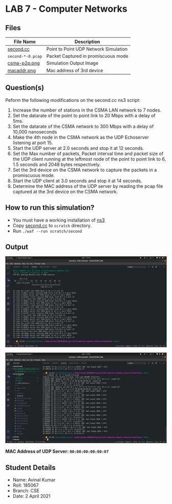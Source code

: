 # LAB 7 - Computer Networks 

## Files

| File Name | Description |
| --- | --- |
| [second.cc](second.cc) | Point to Point UDP Network Simulation |
| `second-*-0.pcap` | Packet Captured  in promiscuous mode|
| [csma-p2p.png](csma-p2p.png) | Simulation Output Image |
| [macaddr.png](macaddr.png)| Mac address of 3rd device |


## Question(s)
Peform the following modifications on the second.cc ns3 script: 
1. Increase the number of stations in the CSMA LAN network to 7 nodes. 
2. Set the datarate of the point to point link to 20 Mbps with a delay of 5ms. 
3. Set the datarate of the CSMA network to 300 Mbps with a delay of 10,000 nanoseconds 
4. Make the 4th node in the CSMA network as the UDP Echoserver listening at port 15. 
5. Start the UDP server at 2.0 seconds and stop it at 12 seconds. 
6. Set the Max number of packets, Packet interval time and packet size of the UDP client running at the leftmost node of the point to point link to 6, 1.5 seconds and 2048 bytes respectively. 
7. Set the 3rd device on the CSMA network to capture the packets in a promiscuous mode. 
8. Start the UDP client at 3.0 seconds and stop it at 14 seconds. 
9. Determine the MAC address of the UDP server by reading the pcap file captured at the 3rd device on the CSMA network.
 

## How to run this simulation?
- You must have a working installation of [ns3](https://www.nsnam.org/)
- Copy [second.cc](second.cc) to `scratch` directory.
- Run `./waf --run scratch/second`


## Output

<p align=center><img src="csma-p2p.png"></p>
<p align=center><img src="macaddr.png"></p>

**MAC Address of UDP Server: `00:00:00:00:00:07`**

## Student Details

- Name: Avinal Kumar
- Roll: 185067
- Branch: CSE
- Date: 2 April 2021
